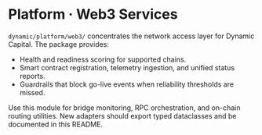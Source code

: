 # Platform · Web3 Services

`dynamic/platform/web3/` concentrates the network access layer for Dynamic
Capital. The package provides:

- Health and readiness scoring for supported chains.
- Smart contract registration, telemetry ingestion, and unified status reports.
- Guardrails that block go-live events when reliability thresholds are missed.

Use this module for bridge monitoring, RPC orchestration, and on-chain routing
utilities. New adapters should export typed dataclasses and be documented in this
README.
